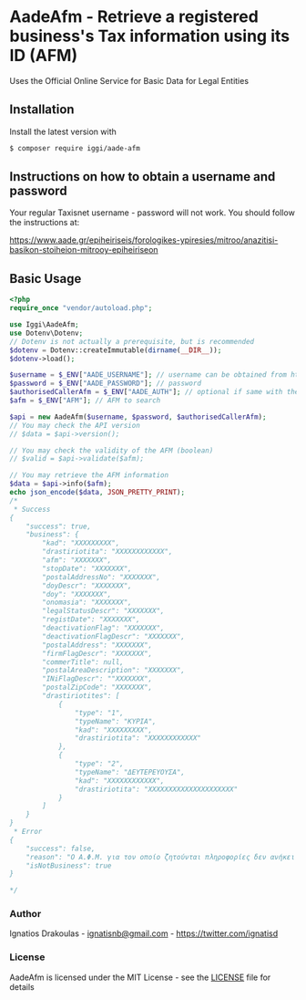 # AadeAfm - Retrieve a registered business's Tax information using its ID (AFM)

Uses the Official Online Service for Basic Data for Legal Entities

## Installation

Install the latest version with

```bash
$ composer require iggi/aade-afm
```
## Instructions on how to obtain a username and password

Your regular Taxisnet username - password will not work.
You should follow the instructions at:

https://www.aade.gr/epiheiriseis/forologikes-ypiresies/mitroo/anazitisi-basikon-stoiheion-mitrooy-epiheiriseon

## Basic Usage

```php
<?php
require_once "vendor/autoload.php";

use Iggi\AadeAfm;
use Dotenv\Dotenv;
// Dotenv is not actually a prerequisite, but is recommended
$dotenv = Dotenv::createImmutable(dirname(__DIR__));
$dotenv->load();

$username = $_ENV["AADE_USERNAME"]; // username can be obtained from https://www.aade.gr/epiheiriseis/forologikes-ypiresies/mitroo/anazitisi-basikon-stoiheion-mitrooy-epiheiriseon
$password = $_ENV["AADE_PASSWORD"]; // password
$authorisedCallerAfm = $_ENV["AADE_AUTH"]; // optional if same with the caller's afm but if present must be authorised
$afm = $_ENV["AFM"]; // AFM to search

$api = new AadeAfm($username, $password, $authorisedCallerAfm);
// You may check the API version
// $data = $api->version();

// You may check the validity of the AFM (boolean)
// $valid = $api->validate($afm);

// You may retrieve the AFM information
$data = $api->info($afm);
echo json_encode($data, JSON_PRETTY_PRINT);
/*
 * Success
{
    "success": true,
    "business": {
        "kad": "XXXXXXXXX",
        "drastiriotita": "XXXXXXXXXXXX",
        "afm": "XXXXXXX",
        "stopDate": "XXXXXXX",
        "postalAddressNo": "XXXXXXX",
        "doyDescr": "XXXXXXX",
        "doy": "XXXXXXX",
        "onomasia": "XXXXXXX",
        "legalStatusDescr": "XXXXXXX",
        "registDate": "XXXXXXX",
        "deactivationFlag": "XXXXXXX",
        "deactivationFlagDescr": "XXXXXXX",
        "postalAddress": "XXXXXXX",
        "firmFlagDescr": "XXXXXXX",
        "commerTitle": null,
        "postalAreaDescription": "XXXXXXX",
        "INiFlagDescr": ""XXXXXXX",
        "postalZipCode": "XXXXXXX",
        "drastiriotites": [
            {
                "type": "1",
                "typeName": "ΚΥΡΙΑ",
                "kad": "XXXXXXXXX",
                "drastiriotita": "XXXXXXXXXXXX"
            },
            {
                "type": "2",
                "typeName": "ΔΕΥΤΕΡΕΥΟΥΣΑ",
                "kad": "XXXXXXXXXXXX",
                "drastiriotita": "XXXXXXXXXXXXXXXXXXXXX"
            }
        ]
    }
}
 * Error
{
    "success": false,
    "reason": "O Α.Φ.Μ. για τον οποίο ζητούνται πληροφορίες δεν ανήκει και δεν ανήκε ποτέ σε νομικό πρόσωπο, νομική οντότητα, ή φυσικό πρόσωπο με εισόδημα από επιχειρηματική δραστηριότητα.",
    "isNotBusiness": true
}

*/

```

### Author

Ignatios Drakoulas - <ignatisnb@gmail.com> - <https://twitter.com/ignatisd><br />

### License

AadeAfm is licensed under the MIT License - see the [LICENSE](LICENSE) file for details
